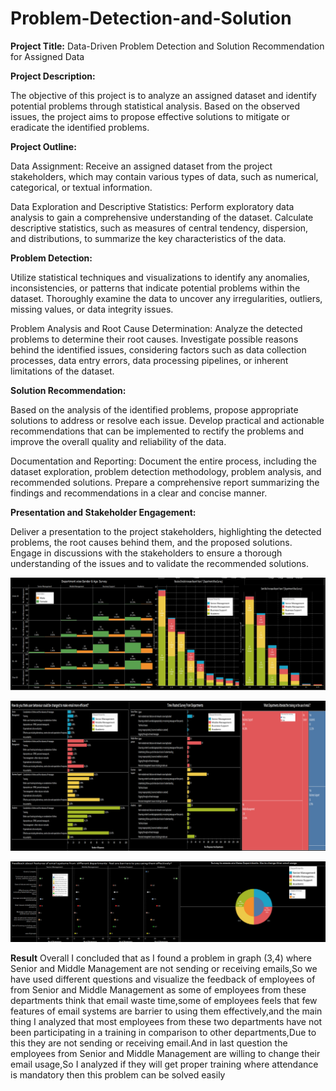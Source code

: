 # Problem-Detection-and-Solution

**Project Title:** Data-Driven Problem Detection and Solution Recommendation for Assigned Data

**Project Description:**


The objective of this project is to analyze an assigned dataset and identify potential problems through statistical analysis. Based on the observed issues, the project aims to propose effective solutions to mitigate or eradicate the identified problems.

**Project Outline:**


Data Assignment: Receive an assigned dataset from the project stakeholders, which may contain various types of data, such as numerical, categorical, or textual information.

Data Exploration and Descriptive Statistics: Perform exploratory data analysis to gain a comprehensive understanding of the dataset. Calculate descriptive statistics, such as measures of central tendency, dispersion, and distributions, to summarize the key characteristics of the data.

**Problem Detection:**


Utilize statistical techniques and visualizations to identify any anomalies, inconsistencies, or patterns that indicate potential problems within the dataset. Thoroughly examine the data to uncover any irregularities, outliers, missing values, or data integrity issues.

Problem Analysis and Root Cause Determination: Analyze the detected problems to determine their root causes. Investigate possible reasons behind the identified issues, considering factors such as data collection processes, data entry errors, data processing pipelines, or inherent limitations of the dataset.

**Solution Recommendation:**


Based on the analysis of the identified problems, propose appropriate solutions to address or resolve each issue. Develop practical and actionable recommendations that can be implemented to rectify the problems and improve the overall quality and reliability of the data.

Documentation and Reporting: Document the entire process, including the dataset exploration, problem detection methodology, problem analysis, and recommended solutions. Prepare a comprehensive report summarizing the findings and recommendations in a clear and concise manner.

**Presentation and Stakeholder Engagement:**


Deliver a presentation to the project stakeholders, highlighting the detected problems, the root causes behind them, and the proposed solutions. Engage in discussions with the stakeholders to ensure a thorough understanding of the issues and to validate the recommended solutions.

![Image_01](image_01.png)

![Image_02](image_02.png)

![Image_03](image_03.png)


**Result**
Overall I concluded that as I found a problem in graph (3,4) where Senior and Middle Management are not sending or receiving emails,So we have used different questions and visualize the feedback of employees of from Senior and Middle Management  as some of employees from these departments think that email waste time,some of employees feels that few features 
of email systems are barrier to using them effectively,and the main thing I analyzed that most 
employees from these two departments have not been participating in a training in comparison to other 
departments,Due to this they are not sending or receiving email.And  in last question the employees 
from Senior and Middle Management are willing to change their email usage,So I analyzed if they will get 
proper training where attendance is mandatory then this problem can be solved easily
